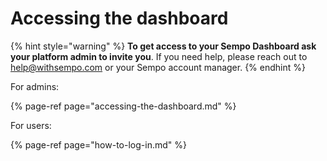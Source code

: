 # Accessing the dashboard

{% hint style="warning" %}
**To get access to your Sempo Dashboard ask your platform admin to invite you**. If you need help, please reach out to [help@withsempo.com](mailto:help@withsempo.com) or your Sempo account manager.
{% endhint %}

For admins:

{% page-ref page="accessing-the-dashboard.md" %}

For users:

{% page-ref page="how-to-log-in.md" %}



